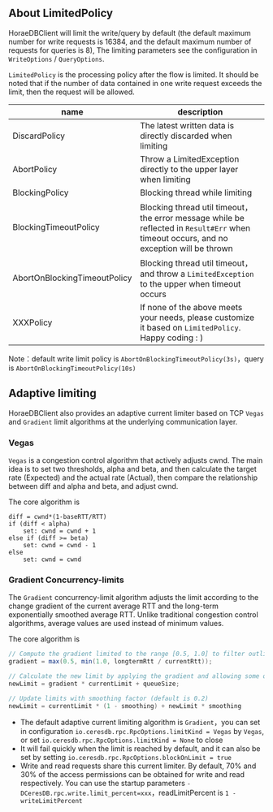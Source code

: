 ## About LimitedPolicy
HoraeDBClient will limit the write/query by default (the default maximum number for write requests is 16384, and the default maximum number of requests for queries is 8),
The limiting parameters see the configuration in `WriteOptions` / `QueryOptions`.

`LimitedPolicy` is the processing policy after the flow is limited. It should be noted that if the number of data contained in one write request exceeds the limit, then the request will be allowed. 

| name                         | description                                                                                                                            |
|------------------------------|----------------------------------------------------------------------------------------------------------------------------------------|
| DiscardPolicy                | The latest written data is directly discarded when limiting                                                                            |
| AbortPolicy                  | Throw a LimitedException directly to the upper layer when limiting                                                                     |
| BlockingPolicy               | Blocking thread while limiting                                                                                                         |
| BlockingTimeoutPolicy        | Blocking thread util timeout，the error message while be reflected in `Result#Err` when timeout occurs, and no exception will be thrown |
| AbortOnBlockingTimeoutPolicy | Blocking thread util timeout，and throw a `LimitedException` to the upper when timeout occurs                                           |
| XXXPolicy                    | If none of the above meets your needs, please customize it based on `LimitedPolicy`. Happy coding : )                                  |

Note：default write limit policy is `AbortOnBlockingTimeoutPolicy(3s)`，query is `AbortOnBlockingTimeoutPolicy(10s)`

## Adaptive limiting
HoraeDBClient also provides an adaptive current limiter based on TCP `Vegas` and `Gradient` limit algorithms at the underlying communication layer.

### Vegas
`Vegas` is a congestion control algorithm that actively adjusts cwnd. The main idea is to set two thresholds, alpha and beta, and then calculate the target rate (Expected) and the actual rate (Actual), then compare the relationship between diff and alpha and beta, and adjust cwnd.

The core algorithm is
```
diff = cwnd*(1-baseRTT/RTT)
if (diff < alpha)
    set: cwnd = cwnd + 1
else if (diff >= beta)
    set: cwnd = cwnd - 1
else
    set: cwnd = cwnd
```

### Gradient Concurrency-limits
The `Gradient` concurrency-limit algorithm adjusts the limit according to the change gradient of the current average RTT and the long-term exponentially smoothed average RTT. Unlike traditional congestion control algorithms, average values are used instead of minimum values.

The core algorithm is
```java
// Compute the gradient limited to the range [0.5, 1.0] to filter outliers
gradient = max(0.5, min(1.0, longtermRtt / currentRtt));

// Calculate the new limit by applying the gradient and allowing some queuing
newLimit = gradient * currentLimit + queueSize;

// Update limits with smoothing factor (default is 0.2)
newLimit = currentLimit * (1 - smoothing) + newLimit * smoothing
```

- The default adaptive current limiting algorithm is `Gradient`，you can set in configuration `io.ceresdb.rpc.RpcOptions.limitKind = Vegas` by `Vegas`, or set `io.ceresdb.rpc.RpcOptions.limitKind = None` to close
- It will fail quickly when the limit is reached by default, and it can also be set by setting `io.ceresdb.rpc.RpcOptions.blockOnLimit = true`
- Write and read requests share this current limiter. By default, 70% and 30% of the access permissions can be obtained for write and read respectively. You can use the startup parameters `-DCeresDB.rpc.write.limit_percent=xxx`，readLimitPercent is `1 - writeLimitPercent`
